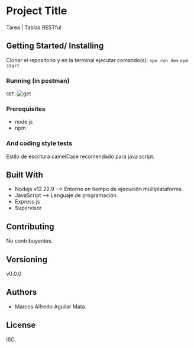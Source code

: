 # Project Title

Tarea | Tablas RESTful

## Getting Started/ Installing

Clonar el repositorio y en la terminal ejecutar comando(s):
`npm run dev`
`npm start`

### Running (in postman)
`GET`:
![get](../assets/GET.png)

### Prerequisites

* node js
* npm

### And coding style tests

Estilo de escritura camelCase recomendado para java script.

## Built With

* Nodejs v12.22.9 --> Entorno en tiempo de ejecución multiplataforma.
* JavaScript --> Lenguaje de programación.
* Express js
* Supervisor

## Contributing

No contribuyentes.

## Versioning

v0.0.0

## Authors

* Marcos Alfredo Aguilar Mata.

## License

ISC.


